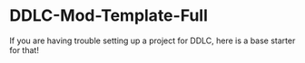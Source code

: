 # DDLC-Mod-Template-Full
If you are having trouble setting up a project for DDLC, here is a base starter for that!
